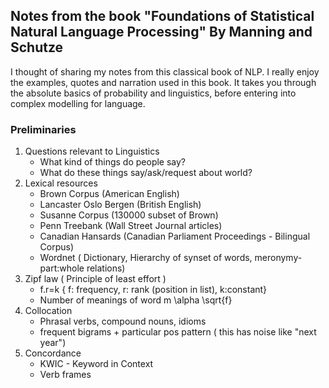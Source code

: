 ## Notes from the book "Foundations of Statistical Natural Language Processing" By Manning and Schutze

I thought of sharing my notes from this classical book of NLP. I really enjoy the examples, quotes and narration used in this book.
It takes you through the absolute basics of probability and linguistics, before entering into complex modelling for language.

### Preliminaries
1. Questions relevant to Linguistics
    * What kind of things do people say?
    * What do these things say/ask/request about world?
2. Lexical resources
    * Brown Corpus (American English)
    * Lancaster Oslo Bergen (British English)
    * Susanne Corpus (130000 subset of Brown)
    * Penn Treebank (Wall Street Journal articles)
    * Canadian Hansards (Canadian Parliament Proceedings - Bilingual Corpus)
    * Wordnet ( Dictionary, Hierarchy of synset of words, meronymy- part:whole relations)
3. Zipf law ( Principle of least effort )
    * f.r=k { f: frequency, r: rank (position in list), k:constant}
    * Number of meanings of word  m \alpha \sqrt{f}
4. Collocation
    * Phrasal verbs, compound nouns, idioms
    * frequent bigrams + particular pos pattern ( this has noise like "next year")
5. Concordance
    * KWIC - Keyword in Context 
    * Verb frames
